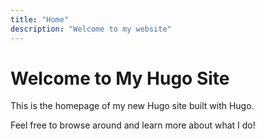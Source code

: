 ```yaml
---
title: "Home"
description: "Welcome to my website"
---
```

# Welcome to My Hugo Site

This is the homepage of my new Hugo site built with Hugo.

Feel free to browse around and learn more about what I do!